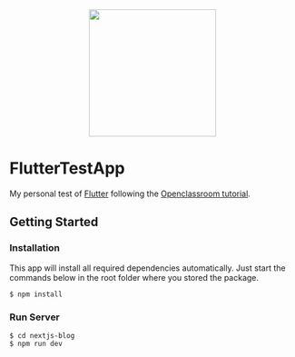 <div align="center" style="margin-bottom: 30px;">
<img src="https://user-images.githubusercontent.com/35954925/86511942-df5cd500-bdfd-11ea-913d-60e9a5c707a5.png" width="224"/>
</div>

# FlutterTestApp

My personal test of [Flutter](https://flutter.dev) following the [Openclassroom tutorial](https://openclassrooms.com/fr/courses/4568596-construire-une-interface-user-flexible-et-adaptative).


## Getting Started

### Installation
This app will install all required dependencies automatically. Just start the commands below in the root folder where you stored the package.
```
$ npm install
```

### Run Server
```
$ cd nextjs-blog
$ npm run dev
```
